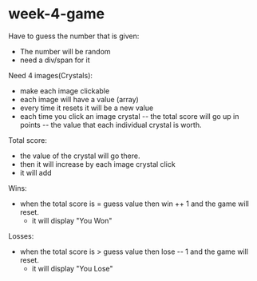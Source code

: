 # week-4-game

Have to guess the number that is given:
- The number will be random
- need a div/span for it

Need 4 images(Crystals):
- make each image clickable
- each image will have a value (array)
- every time it resets it will be a new value
- each time you click an image crystal -- the total score will go up in points --  the value that each individual crystal is worth. 


Total score:
- the value of the crystal will go there.
- then it will increase by each image crystal click
- it will add 

Wins:

- when the total score is = guess value then win ++ 1 and the game will reset. 
    - it will display "You Won"

Losses: 

- when the total score is > guess value then lose -- 1 and the game will reset. 
    - it will display "You Lose"




